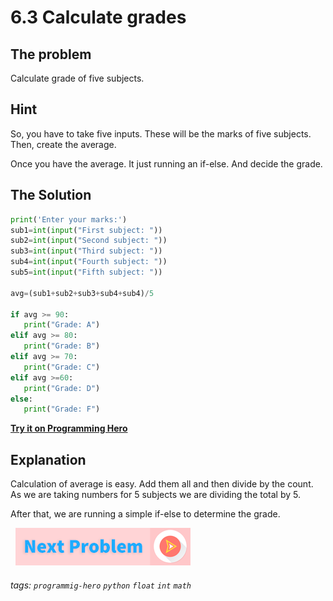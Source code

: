 # 6.3 Calculate grades

##  The problem
Calculate grade of five subjects. 

## Hint
So, you have to take five inputs. These will be the marks of five subjects. Then, create the average. 

Once you have the average. It just running an if-else. And decide the grade. 

## The Solution
```python
print('Enter your marks:')
sub1=int(input("First subject: "))
sub2=int(input("Second subject: "))
sub3=int(input("Third subject: "))
sub4=int(input("Fourth subject: "))
sub5=int(input("Fifth subject: "))
 
avg=(sub1+sub2+sub3+sub4+sub4)/5
 
if avg >= 90:
   print("Grade: A")
elif avg >= 80:
   print("Grade: B")
elif avg >= 70:
   print("Grade: C")
elif avg >=60:
   print("Grade: D")
else:
   print("Grade: F")
```
**[Try it on Programming Hero](https://play.google.com/store/apps/details?id=com.learnprogramming.codecamp)**

##  Explanation
Calculation of average is easy. Add them all and then divide by the count. As we are taking numbers for 5 subjects we are dividing the total by 5. 

After that, we are running a simple if-else to determine the grade. 

&nbsp;
[![Next Page](../assets/next-button.png)](Gravitational-Force.md)
&nbsp;

###### tags: `programmig-hero` `python` `float` `int` `math`
